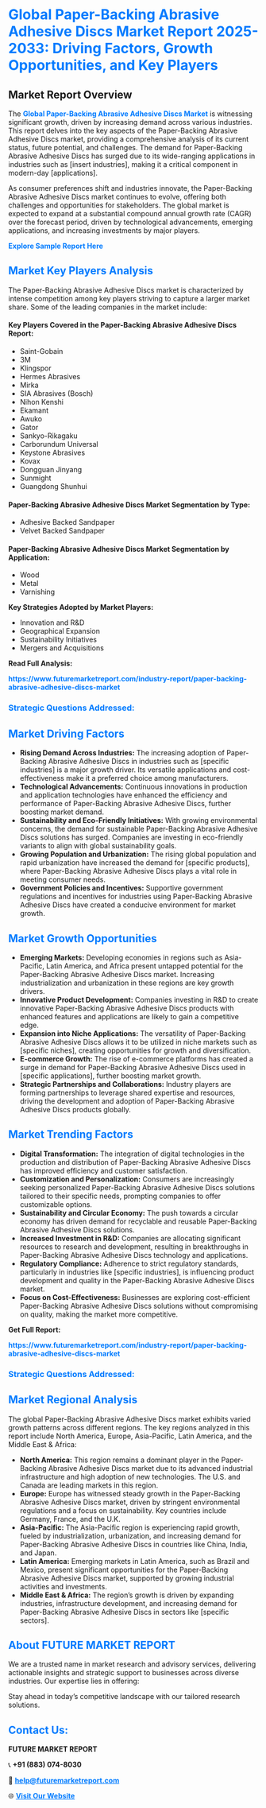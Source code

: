 <h1 style="color: #007BFF;">Global Paper-Backing Abrasive Adhesive Discs Market Report 2025-2033: Driving Factors, Growth Opportunities, and Key Players</h1>

<section id="overview">
<h2>Market Report Overview</h2>
<p>The <a href="https://www.futuremarketreport.com/industry-report/paper-backing-abrasive-adhesive-discs-market" style="color: #007BFF; text-decoration: none;"><strong>Global Paper-Backing Abrasive Adhesive Discs Market</strong></a> is witnessing significant growth, driven by increasing demand across various industries. This report delves into the key aspects of the Paper-Backing Abrasive Adhesive Discs market, providing a comprehensive analysis of its current status, future potential, and challenges. The demand for Paper-Backing Abrasive Adhesive Discs has surged due to its wide-ranging applications in industries such as [insert industries], making it a critical component in modern-day [applications].</p>
<p>As consumer preferences shift and industries innovate, the Paper-Backing Abrasive Adhesive Discs market continues to evolve, offering both challenges and opportunities for stakeholders. The global market is expected to expand at a substantial compound annual growth rate (CAGR) over the forecast period, driven by technological advancements, emerging applications, and increasing investments by major players.</p>
</section>

<section id="overview">
<p><a href="https://www.futuremarketreport.com/request-sample/reportId=90364" style="color: #007BFF; text-decoration: none;"><strong>Explore Sample Report Here</strong></a></p>
</section>

<section id="key-players">
<h2 style="color: #007BFF;">Market Key Players Analysis</h2>
<p>The Paper-Backing Abrasive Adhesive Discs market is characterized by intense competition among key players striving to capture a larger market share. Some of the leading companies in the market include:</p>
<h4>Key Players Covered in the Paper-Backing Abrasive Adhesive Discs Report:</h4>
<ul><li>Saint-Gobain</li><li>3M</li><li>Klingspor</li><li>Hermes Abrasives</li><li>Mirka</li><li>SIA Abrasives (Bosch)</li><li>Nihon Kenshi</li><li>Ekamant</li><li>Awuko</li><li>Gator</li><li>Sankyo-Rikagaku</li><li>Carborundum Universal</li><li>Keystone Abrasives</li><li>Kovax</li><li>Dongguan Jinyang</li><li>Sunmight</li><li>Guangdong Shunhui</li></ul>
<h4>Paper-Backing Abrasive Adhesive Discs Market Segmentation by Type:</h4>
<ul><li>Adhesive Backed Sandpaper</li><li>Velvet Backed Sandpaper</li></ul>

<h4>Paper-Backing Abrasive Adhesive Discs Market Segmentation by Application:</h4>
<ul><li>Wood</li><li>Metal</li><li>Varnishing</li></ul>
<p><strong>Key Strategies Adopted by Market Players:</strong></p>
<ul>
<li>Innovation and R&D</li>
<li>Geographical Expansion</li>
<li>Sustainability Initiatives</li>
<li>Mergers and Acquisitions</li>
</ul>
</section>

<section>
<p><strong>Read Full Analysis: </strong></p><a href="https://www.futuremarketreport.com/industry-report/paper-backing-abrasive-adhesive-discs-market" style="color: #007BFF; text-decoration: none;"><strong>https://www.futuremarketreport.com/industry-report/paper-backing-abrasive-adhesive-discs-market</strong></a>
<h3 style="color: #007BFF;">Strategic Questions Addressed:</h3>
</section>

<section id="driving-factors">
<h2 style="color: #007BFF;">Market Driving Factors</h2>
<ul>
<li><strong>Rising Demand Across Industries:</strong> The increasing adoption of Paper-Backing Abrasive Adhesive Discs in industries such as [specific industries] is a major growth driver. Its versatile applications and cost-effectiveness make it a preferred choice among manufacturers.</li>
<li><strong>Technological Advancements:</strong> Continuous innovations in production and application technologies have enhanced the efficiency and performance of Paper-Backing Abrasive Adhesive Discs, further boosting market demand.</li>
<li><strong>Sustainability and Eco-Friendly Initiatives:</strong> With growing environmental concerns, the demand for sustainable Paper-Backing Abrasive Adhesive Discs solutions has surged. Companies are investing in eco-friendly variants to align with global sustainability goals.</li>
<li><strong>Growing Population and Urbanization:</strong> The rising global population and rapid urbanization have increased the demand for [specific products], where Paper-Backing Abrasive Adhesive Discs plays a vital role in meeting consumer needs.</li>
<li><strong>Government Policies and Incentives:</strong> Supportive government regulations and incentives for industries using Paper-Backing Abrasive Adhesive Discs have created a conducive environment for market growth.</li>
</ul>
</section>

<section id="growth-opportunities">
<h2 style="color: #007BFF;">Market Growth Opportunities</h2>
<ul>
<li><strong>Emerging Markets:</strong> Developing economies in regions such as Asia-Pacific, Latin America, and Africa present untapped potential for the Paper-Backing Abrasive Adhesive Discs market. Increasing industrialization and urbanization in these regions are key growth drivers.</li>
<li><strong>Innovative Product Development:</strong> Companies investing in R&D to create innovative Paper-Backing Abrasive Adhesive Discs products with enhanced features and applications are likely to gain a competitive edge.</li>
<li><strong>Expansion into Niche Applications:</strong> The versatility of Paper-Backing Abrasive Adhesive Discs allows it to be utilized in niche markets such as [specific niches], creating opportunities for growth and diversification.</li>
<li><strong>E-commerce Growth:</strong> The rise of e-commerce platforms has created a surge in demand for Paper-Backing Abrasive Adhesive Discs used in [specific applications], further boosting market growth.</li>
<li><strong>Strategic Partnerships and Collaborations:</strong> Industry players are forming partnerships to leverage shared expertise and resources, driving the development and adoption of Paper-Backing Abrasive Adhesive Discs products globally.</li>
</ul>
</section>

<section id="trending-factors">
<h2 style="color: #007BFF;">Market Trending Factors</h2>
<ul>
<li><strong>Digital Transformation:</strong> The integration of digital technologies in the production and distribution of Paper-Backing Abrasive Adhesive Discs has improved efficiency and customer satisfaction.</li>
<li><strong>Customization and Personalization:</strong> Consumers are increasingly seeking personalized Paper-Backing Abrasive Adhesive Discs solutions tailored to their specific needs, prompting companies to offer customizable options.</li>
<li><strong>Sustainability and Circular Economy:</strong> The push towards a circular economy has driven demand for recyclable and reusable Paper-Backing Abrasive Adhesive Discs solutions.</li>
<li><strong>Increased Investment in R&D:</strong> Companies are allocating significant resources to research and development, resulting in breakthroughs in Paper-Backing Abrasive Adhesive Discs technology and applications.</li>
<li><strong>Regulatory Compliance:</strong> Adherence to strict regulatory standards, particularly in industries like [specific industries], is influencing product development and quality in the Paper-Backing Abrasive Adhesive Discs market.</li>
<li><strong>Focus on Cost-Effectiveness:</strong> Businesses are exploring cost-efficient Paper-Backing Abrasive Adhesive Discs solutions without compromising on quality, making the market more competitive.</li>
</ul>
</section>

<section>
<p><strong>Get Full Report: </strong></p><a href="https://www.futuremarketreport.com/industry-report/paper-backing-abrasive-adhesive-discs-market" style="color: #007BFF; text-decoration: none;"><strong>https://www.futuremarketreport.com/industry-report/paper-backing-abrasive-adhesive-discs-market</strong></a>
<h3 style="color: #007BFF;">Strategic Questions Addressed:</h3>
</section>


<section id="regional-analysis">
<h2 style="color: #007BFF;">Market Regional Analysis</h2>
<p>The global Paper-Backing Abrasive Adhesive Discs market exhibits varied growth patterns across different regions. The key regions analyzed in this report include North America, Europe, Asia-Pacific, Latin America, and the Middle East & Africa:</p>
<ul>
<li><strong>North America:</strong> This region remains a dominant player in the Paper-Backing Abrasive Adhesive Discs market due to its advanced industrial infrastructure and high adoption of new technologies. The U.S. and Canada are leading markets in this region.</li>
<li><strong>Europe:</strong> Europe has witnessed steady growth in the Paper-Backing Abrasive Adhesive Discs market, driven by stringent environmental regulations and a focus on sustainability. Key countries include Germany, France, and the U.K.</li>
<li><strong>Asia-Pacific:</strong> The Asia-Pacific region is experiencing rapid growth, fueled by industrialization, urbanization, and increasing demand for Paper-Backing Abrasive Adhesive Discs in countries like China, India, and Japan.</li>
<li><strong>Latin America:</strong> Emerging markets in Latin America, such as Brazil and Mexico, present significant opportunities for the Paper-Backing Abrasive Adhesive Discs market, supported by growing industrial activities and investments.</li>
<li><strong>Middle East & Africa:</strong> The region’s growth is driven by expanding industries, infrastructure development, and increasing demand for Paper-Backing Abrasive Adhesive Discs in sectors like [specific sectors].</li>
</ul>
</section>

<footer>
<h2 style="color: #007BFF;">About FUTURE MARKET REPORT</h2>
<p>We are a trusted name in market research and advisory services, delivering actionable insights and strategic support to businesses across diverse industries. Our expertise lies in offering:</p>

<p>Stay ahead in today’s competitive landscape with our tailored research solutions.</p>

<h2 style="color: #007BFF;">Contact Us:</h2>
<p><strong>FUTURE MARKET REPORT</strong></p>
<p>📞 <strong>+91 (883) 074-8030</strong></p>
<p>📧 <strong><a href="mailto:help@futuremarketreport.com" style="color: #007BFF;">help@futuremarketreport.com</a></strong></p>
<p>🌐 <strong><a href="https://www.futuremarketreport.com/" style="color: #007BFF;">Visit Our Website</a></strong></p>
</footer>